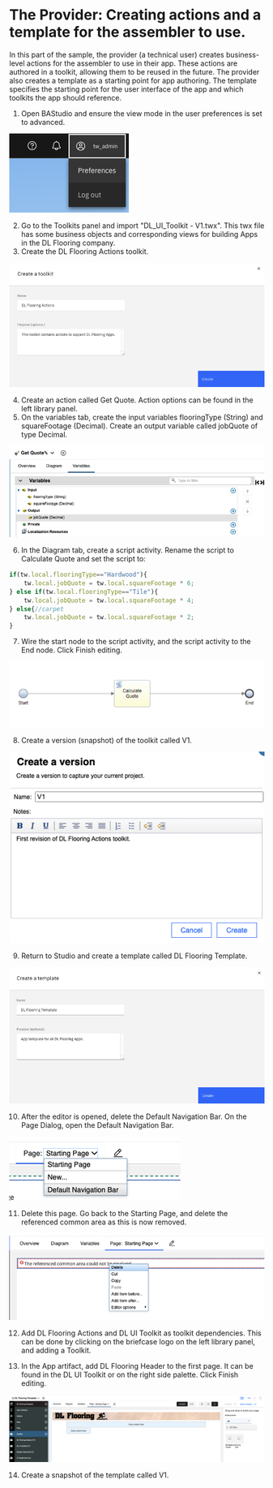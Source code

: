 # The Provider: Creating actions and a template for the assembler to use.

In this part of the sample, the provider (a technical user) creates business-level actions for the assembler to use in their app. These actions are authored in a toolkit, allowing them to be reused in the future. The provider also creates a template as a starting point for app authoring.  The template specifies the starting point for the user interface of the app and which toolkits the app should reference.

1. Open BAStudio and ensure the view mode in the user preferences is set to advanced.

![alt text](./images/PrefMenu.png "Preferences Menu")

2. Go to the Toolkits panel and import "DL_UI_Toolkit - V1.twx".  This twx file has some business objects and corresponding views for building Apps in the DL Flooring company.
3. Create the DL Flooring Actions toolkit. 

![alt text](./images/CreateToolkit.png "Create toolkit")

4. Create an action called Get Quote. Action options can be found in the left library panel.
5. On the variables tab, create the input variables flooringType (String) and squareFootage (Decimal).  Create an output variable called jobQuote of type Decimal.

![alt text](./images/GetQuoteVars.png "Get Quote Variables")

6. In the Diagram tab, create a script activity. Rename the script to Calculate Quote and set the script to:
```javascript
if(tw.local.flooringType=="Hardwood"){
	tw.local.jobQuote = tw.local.squareFootage * 6;
} else if(tw.local.flooringType=="Tile"){
	tw.local.jobQuote = tw.local.squareFootage * 4;
} else{//carpet
	tw.local.jobQuote = tw.local.squareFootage * 2;
}
```
7. Wire the start node to the script activity, and the script activity to the End node. Click Finish editing.

![alt text](./images/GetQuoteDiagram.png "Get Quote diagram")

8. Create a version (snapshot) of the toolkit called V1.

![alt text](./images/DLFlooringActionsVersion.png "DL Flooring Actions version")

9. Return to Studio and create a template called DL Flooring Template.

![alt text](./images/CreateTemplate.png "Create Template")

10. After the editor is opened, delete the Default Navigation Bar. On the Page Dialog, open the Default Navigation Bar.

![alt text](./images/PageDefaultNavigationBar.png "Page Default Navigation Bar")

11. Delete this page. Go back to the Starting Page, and delete the referenced common area as this is now removed.

![alt text](./images/DeleteReferencedArea.png "Delete ReferencedArea")

12. Add DL Flooring Actions and DL UI Toolkit as toolkit dependencies. This can be done by clicking on the briefcase logo on the left library panel, and adding a Toolkit.

13. In the App artifact, add DL Flooring Header to the first page. It can be found in the DL UI Toolkit or on the right side palette. Click Finish editing.

![alt text](./images/Template.png "DL App Template")

14. Create a snapshot of the template called V1.
